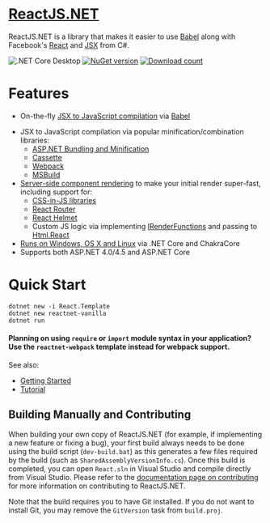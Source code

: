 # [ReactJS.NET](http://reactjs.net/)

ReactJS.NET is a library that makes it easier to use [Babel](http://babeljs.io/) along with Facebook's [React](https://reactjs.org/) and [JSX](https://reactjs.org/docs/jsx-in-depth.html) from C#.

![.NET Core Desktop](https://github.com/reactjs/React.NET/workflows/.NET%20Core%20Desktop/badge.svg)
[![NuGet version](http://img.shields.io/nuget/v/React.Core.svg)](https://www.nuget.org/packages/React.Core/)
[![Download count](https://img.shields.io/nuget/dt/React.Core.svg)](https://www.nuget.org/packages/React.Core/)

# Features

- On-the-fly [JSX to JavaScript compilation](http://reactjs.net/getting-started/usage.html) via [Babel](http://babeljs.io/)

* JSX to JavaScript compilation via popular minification/combination
  libraries:
  - [ASP.NET Bundling and Minification](http://reactjs.net/bundling/weboptimizer.html)
  - [Cassette](http://reactjs.net/bundling/cassette.html)
  - [Webpack](http://reactjs.net/bundling/webpack.html)
  - [MSBuild](http://reactjs.net/bundling/msbuild.html)
* [Server-side component rendering](http://reactjs.net/features/server-side-rendering.html)
  to make your initial render super-fast, including support for:
  - [CSS-in-JS libraries](https://reactjs.net/features/css-in-js.html)
  - [React Router](https://reactjs.net/features/react-router.html)
  - [React Helmet](https://reactjs.net/features/react-helmet.html)
  - Custom JS logic via implementing [IRenderFunctions](https://github.com/reactjs/React.NET/blob/c93921f059bfe9419ad7094c184979da422a4477/src/React.Core/IRenderFunctions.cs) and passing to [Html.React](https://github.com/reactjs/React.NET/blob/c93921f059bfe9419ad7094c184979da422a4477/src/React.AspNet/HtmlHelperExtensions.cs#L71)
* [Runs on Windows, OS X and Linux](http://reactjs.net/getting-started/chakracore.html) via .NET Core and ChakraCore
* Supports both ASP.NET 4.0/4.5 and ASP.NET Core

# Quick Start

```
dotnet new -i React.Template
dotnet new reactnet-vanilla
dotnet run
```

#### Planning on using `require` or `import` module syntax in your application? Use the `reactnet-webpack` template instead for webpack support.

See also:

- [Getting Started](https://reactjs.net/getting-started/aspnetcore.html)
- [Tutorial](https://reactjs.net/tutorials/aspnetcore.html)

## Building Manually and Contributing

When building your own copy of ReactJS.NET (for example, if implementing a new
feature or fixing a bug), your first build always needs to be done using the
build script (`dev-build.bat`) as this generates a few files required by the
build (such as `SharedAssemblyVersionInfo.cs`). Once this build is completed,
you can open `React.sln` in Visual Studio and compile directly from Visual
Studio. Please refer to the [documentation page on
contributing](http://reactjs.net/dev/contributing.html) for more information on
contributing to ReactJS.NET.

Note that the build requires you to have Git installed. If you do not want to
install Git, you may remove the `GitVersion` task from `build.proj`.
